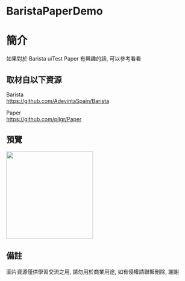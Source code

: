 # BaristaPaperDemo

簡介
==================================
如果對於 Barista uiTest Paper 有興趣的話, 可以參考看看                               

取材自以下資源
--------
Barista                                                                 
https://github.com/AdevintaSpain/Barista    

Paper                                                                 
https://github.com/pilgr/Paper  
                                                                                                                      
預覽
--------
<p align="left">
  <img src="https://i.imgur.com/8fLmIgk.png" width="230"/>
</p> 

備註
--------
圖片資源僅供學習交流之用, 請勿用於商業用途, 如有侵權請聯繫刪除, 謝謝

